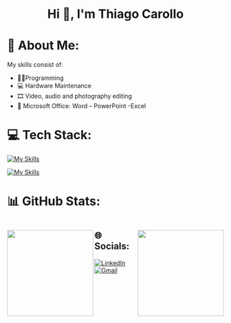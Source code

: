 <div align="center">
<h1 align="center">Hi 👋, I'm Thiago Carollo</h1>
</div>

# 💫 About Me:
  My skills consist of:
  - 👨‍💻Programming
  - 💻 Hardware Maintenance
  - 🎞 Video, audio and photography editing
  - 📄 Microsoft Office: Word – PowerPoint -Excel

# 💻 Tech Stack:
  
  [![My Skills](https://skillicons.dev/icons?i=html,css,js,python,cpp,bootstrap,mysql)](https://skillicons.dev)
  
  [![My Skills](https://skillicons.dev/icons?i=autocad,au,ps,pr,discord,gmail,linkedin)](https://skillicons)
  

# 📊 GitHub Stats:

<a href="https://github.com/Thiago-Carollo/convoychat">
  
</a>
<div align="right">
<h1 align="right"> 
  <a href="https://github.com/Thiago-Carollo/convoychat">
  <img height=200 align="left" src="https://github-readme-stats.vercel.app/api/top-langs?username=Thiago-Carollo&layout=compact&langs_count=8&card_width=320&theme=dark"/>
  <img height=200 align="right" src="https://github-readme-stats.vercel.app/api?username=Thiago-Carollo&show_icons=true&theme=dark"/>
  </a>
</h1>
</div>


## 🌐 Socials:
[![LinkedIn](https://img.shields.io/badge/LinkedIn-0077B5?style=for-the-badge&logo=linkedin&logoColor=white)](https://linkedin.com/in/thiago-carollo/)
[![Gmail](https://img.shields.io/badge/Gmail-D14836?style=for-the-badge&logo=gmail&logoColor=white)](https://mail.google.com/mail/tcarollo03@gmail.com)

 

